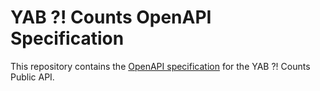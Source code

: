 # YAB ?! Counts OpenAPI Specification

This repository contains the [OpenAPI specification](https://www.openapis.org/) for the YAB ?! Counts Public API.
